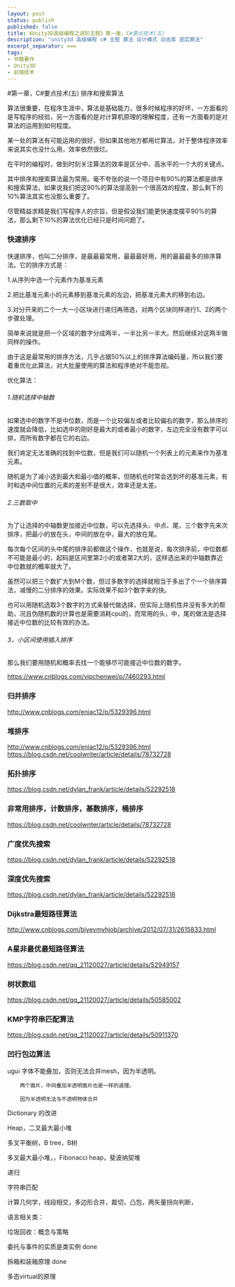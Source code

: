 ```yaml
---
layout: post
status: publish
published: false
title: 《Unity3D高级编程之进阶主程》第一章，C#要点技术(五)
description: "unity3d 高级编程 c# 主程 算法 设计模式 动态库 底层算法"
excerpt_separator: ===
tags:
- 书籍著作
- Unity3D
- 前端技术
---
```


#第一章，C\#要点技术(五) 排序和搜索算法

算法很重要，在程序生涯中，算法是基础能力，很多时候程序的好坏，一方面看的是写程序的经验，另一方面看的是对计算机原理的理解程度，还有一方面看的是对算法的运用到如何程度。

某一处的算法有可能运用的很好，但如果其他地方都用烂算法，对于整体程序效率来说其实也没什么用，效率依然很烂。

在平时的编程时，做到时刻关注算法的效率是区分中、高水平的一个大的关键点。

其中排序和搜索算法最为常用。毫不夸张的说一个项目中有90%的算法都是排序和搜索算法，如果说我们把这90%的算法提高到一个很高效的程度，那么剩下的10%算法其实也没那么重要了。

尽管精益求精是我们写程序人的宗旨，但是假设我们能更快速度摆平90%的算法，那么剩下10%的算法优化已经只是时间问题了。

### 快速排序

快速排序，也叫二分排序，是最最最常用，最最最好用，用的最最最多的排序算法。它的排序方式是：

1.从序列中选一个元素作为基准元素

2.把比基准元素小的元素移到基准元素的左边，把基准元素大的移到右边。

3.对分开来的二个一大一小区块进行递归再筛选，对两个区块同样进行1、2的两个步骤处理。

简单来说就是把一个区域的数字分成两半，一半比另一半大。然后继续对这两半做同样的操作。

由于这是最常用的排序方法，几乎占据50%以上的排序算法编码量，所以我们要着重优化此算法，对大批量使用的算法和程序绝对不能忽视。

优化算法：

###### 1.随机选择中轴数

如果选中的数字不是中位数，而是一个比较偏左或者比较偏右的数字，那么排序的速度就会降低，比如选中的刚好是最大的或者最小的数字，左边完全没有数字可以排，而所有数字都在它的右边。

我们肯定无法准确的找到中位数，但是我们可以随机一个列表上的元素来作为基准元素。

随机是为了减小选到最大和最小值的概率，但随机也时常会选到坏的基准元素，有时和选中间位置的元素的差别不是很大，效率还是太差。

###### 2.三数取中

为了让选择的中轴数更加接近中位数，可以先选择头、中点、尾，三个数字先来次排序，把最小的放在头，中间的放在中，最大的放在尾。

每次每个区间的头中尾的排序前都做这个操作，也就是说，每次排序前，中位数都不可能是最小的，起码是区间里第2小的或者第2大的，这样选出来的中轴数靠近中位数就的概率就大了。

虽然可以把三个数扩大到M个数，但过多数字的选择就相当于多出了个一个排序算法，减慢的二分排序的效果。实际效果不如3个数字来的快。

也可以用随机选取3个数字的方式来替代做选择，但实际上随机性并没有多大的帮助，况且伪随机数的计算也是需要消耗cpu的，而常用的头，中，尾的做法是选择接近中位数的比较有效的办法。

###### 3，小区间使用插入排序





那么我们要用随机和概率去找一个能够尽可能接近中位数的数字。



https://www.cnblogs.com/vipchenwei/p/7460293.html


### 归并排序
http://www.cnblogs.com/eniac12/p/5329396.html

### 堆排序
http://www.cnblogs.com/eniac12/p/5329396.html
https://blog.csdn.net/coolwriter/article/details/78732728

### 拓扑排序
https://blog.csdn.net/dylan_frank/article/details/52292518

### 非常用排序，计数排序，基数排序，桶排序
https://blog.csdn.net/coolwriter/article/details/78732728

### 广度优先搜索
https://blog.csdn.net/dylan_frank/article/details/52292518

### 深度优先搜索
https://blog.csdn.net/dylan_frank/article/details/52292518

### Dijkstra最短路径算法
http://www.cnblogs.com/biyeymyhjob/archive/2012/07/31/2615833.html

### A星非最优最短路径算法
https://blog.csdn.net/qq_21120027/article/details/52949157

### 树状数组
https://blog.csdn.net/qq_21120027/article/details/50585002

### KMP字符串匹配算法
https://blog.csdn.net/qq_21120027/article/details/50911370

### 凹行包边算法




ugui 字体不能叠加，否则无法合并mesh，因为半透明。

		两个面片，中间叠加半透明面片也是一样的道理。

		因为半透明无法与不透明物体合并


Dictionary 的改进

Heap，二叉最大最小堆

多叉平衡树，B tree，B树

多叉最大最小堆，，Fibonacci heap，斐波纳契堆

递归

字符串匹配

计算几何学，线段相交，多边形合并，裁切，凸包，两矢量拐向判断，


语言相关类：

垃圾回收：概念与策略

委托与事件的实质是类实例 done

拆箱和装箱原理 done

多态virtual的原理
